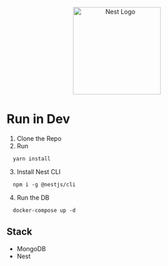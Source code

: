 <p align="center">
  <a href="http://nestjs.com/" target="blank"><img src="https://nestjs.com/img/logo-small.svg" width="200" alt="Nest Logo" /></a>
</p>

# Run in Dev

1. Clone the Repo
2. Run
```
  yarn install 

```
3. Install Nest CLI
```
  npm i -g @nestjs/cli

```
4. Run the DB
```
  docker-compose up -d
```

## Stack 
* MongoDB
* Nest
